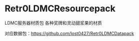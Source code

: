 # Retr0LDMCResourcepack
 LDMC服务器材质包 各种奖牌和灵动甜浆果的材质

对应数据包：https://github.com/lost0427/Retr0LDMCDatapack